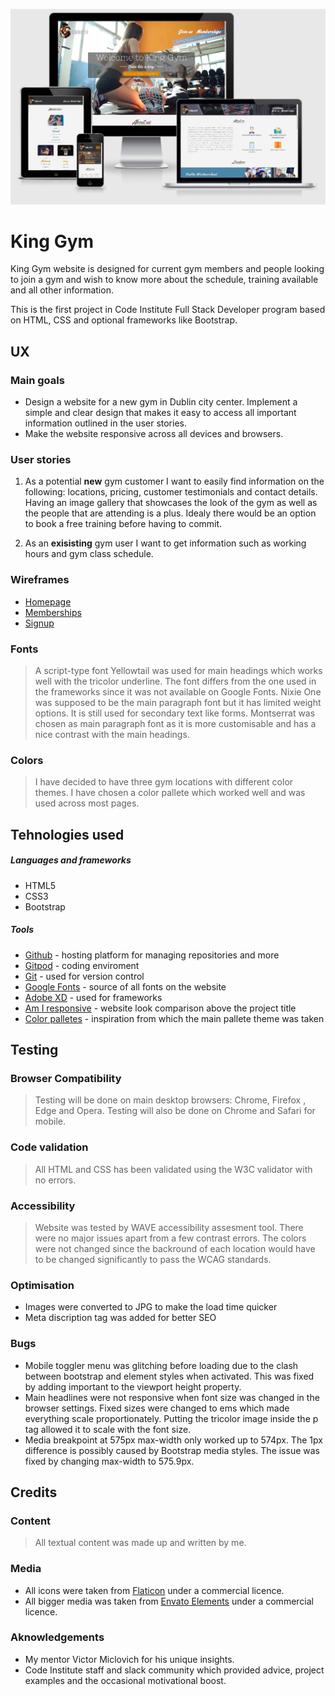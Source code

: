 ![Responsive preview](assets/images/images_README/Responsive.jpg)

# King Gym

King Gym website is designed for current gym members and people looking to join a gym and wish to know more about the schedule, training available and all other information.

This is the first project in Code Institute Full Stack Developer program based on HTML, CSS and optional frameworks like Bootstrap.

## UX

### Main goals
- Design a website for a new gym in Dublin city center. Implement a simple and clear design that makes it easy to access all important information outlined in the user stories.
- Make the website responsive across all devices and browsers.
### User stories

1. As a potential **new** gym customer I want to easily find information on the following: locations, pricing, customer testimonials and contact details. Having an image gallery that showcases the look of the gym as well as the people that are attending is a plus. Idealy there would be an option to book a free training before having to commit.

2. As an **exisisting** gym user I want to get information such as working hours and gym class schedule.

### Wireframes

- [Homepage](assets/images/images_README/homepage.png)
- [Memberships](assets/images/images_README/memberships.png)
- [Signup](assets/images/images_README/signup.png)

### Fonts

> A script-type font Yellowtail was used for main headings which works well with the tricolor underline. The font differs from the one used in the frameworks since it was not available on Google Fonts. Nixie One was supposed to be the main paragraph font but it has limited weight options. It is still used for secondary text like forms. Montserrat was chosen as main paragraph font as it is more customisable and has a nice contrast with the main headings. 

### Colors

> I have decided to have three gym locations with different color themes. I have chosen a color pallete which worked well and was used across most pages.

<!-- ## Features -->

## Tehnologies used

##### Languages and frameworks

- HTML5
- CSS3
- Bootstrap

##### Tools

- [Github](https://www.gitpod.io/) - hosting platform for managing repositories and more
- [Gitpod](https://www.gitpod.io/) - coding enviroment
- [Git](https://git-scm.com/) - used for version control
- [Google Fonts](https://fonts.google.com/) - source of all fonts on the website
- [Adobe XD](https://www.adobe.com/ie/products/xd.html) - used for frameworks
- [Am I responsive](http://ami.responsivedesign.is/) - website look comparison above the project title
- [Color palletes](https://colorpalettes.net/) - inspiration from which the main pallete theme was taken

## Testing

<!-- ### Responsiveness -->

### Browser Compatibility

> Testing will be done on main desktop browsers: Chrome, Firefox , Edge and Opera.
> Testing will also be done on Chrome and Safari for mobile.

### Code validation

> All HTML and CSS has been validated using the W3C validator with no errors.

### Accessibility

> Website was tested by WAVE accessibility assesment tool. There were no major issues apart from a few contrast errors. The colors were not changed since the backround of each location would have to be changed significantly to pass the WCAG standards.

### Optimisation

- Images were converted to JPG to make the load time quicker
- Meta discription tag was added for better SEO

### Bugs

- Mobile toggler menu was glitching before loading due to the clash between bootstrap and element styles when activated. This was fixed by adding important to the viewport height property.
- Main headlines were not responsive when font size was changed in the browser settings. Fixed sizes were changed to ems which made everything scale proportionately. Putting the tricolor image inside the p tag allowed it to scale with the font size.
- Media breakpoint at 575px max-width only worked up to 574px. The 1px difference is possibly caused by Bootstrap media styles. The issue was fixed by changing max-width to 575.9px.
<!-- ## Deployment -->

## Credits

### Content

> All textual content was made up and written by me.

### Media

- All icons were taken from [Flaticon](https://www.flaticon.com/) under a commercial licence.
- All bigger media was taken from [Envato Elements](https://elements.envato.com/) under a commercial licence.

### Aknowledgements

- My mentor Victor Miclovich for his unique insights.
- Code Institute staff and slack community which provided advice, project examples and the occasional motivational boost.
